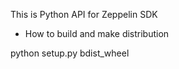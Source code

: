 This is Python API for Zeppelin SDK

* How to build and make distribution

python setup.py bdist_wheel
